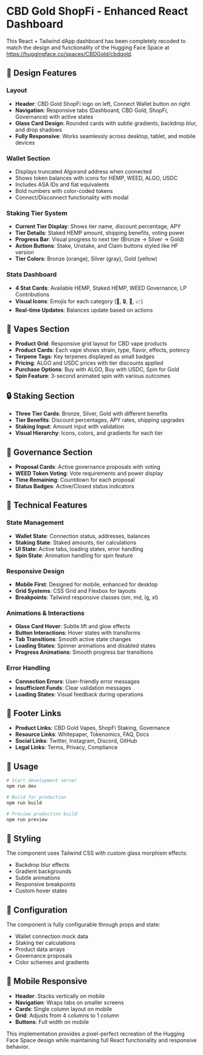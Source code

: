 # CBD Gold ShopFi - Enhanced React Dashboard

This React + Tailwind dApp dashboard has been completely recoded to match the design and functionality of the Hugging Face Space at https://huggingface.co/spaces/CBDGold/cbdgold.

## 🎨 Design Features

### Layout
- **Header**: CBD Gold ShopFi logo on left, Connect Wallet button on right
- **Navigation**: Responsive tabs (Dashboard, CBD Gold, ShopFi, Governance) with active states
- **Glass Card Design**: Rounded cards with subtle gradients, backdrop blur, and drop shadows
- **Fully Responsive**: Works seamlessly across desktop, tablet, and mobile devices

### Wallet Section
- Displays truncated Algorand address when connected
- Shows token balances with icons for HEMP, WEED, ALGO, USDC
- Includes ASA IDs and fiat equivalents
- Bold numbers with color-coded tokens
- Connect/Disconnect functionality with modal

### Staking Tier System
- **Current Tier Display**: Shows tier name, discount percentage, APY
- **Tier Details**: Staked HEMP amount, shipping benefits, voting power
- **Progress Bar**: Visual progress to next tier (Bronze → Silver → Gold)
- **Action Buttons**: Stake, Unstake, and Claim buttons styled like HF version
- **Tier Colors**: Bronze (orange), Silver (gray), Gold (yellow)

### Stats Dashboard
- **4 Stat Cards**: Available HEMP, Staked HEMP, WEED Governance, LP Contributions
- **Visual Icons**: Emojis for each category (🌿, 🔒, 👥, 📈)
- **Real-time Updates**: Balances update based on actions

## 🛒 Vapes Section
- **Product Grid**: Responsive grid layout for CBD vape products
- **Product Cards**: Each vape shows strain, type, flavor, effects, potency
- **Terpene Tags**: Key terpenes displayed as small badges
- **Pricing**: ALGO and USDC prices with tier discounts applied
- **Purchase Options**: Buy with ALGO, Buy with USDC, Spin for Gold
- **Spin Feature**: 3-second animated spin with various outcomes

## 🔒 Staking Section
- **Three Tier Cards**: Bronze, Silver, Gold with different benefits
- **Tier Benefits**: Discount percentages, APY rates, shipping upgrades
- **Staking Input**: Amount input with validation
- **Visual Hierarchy**: Icons, colors, and gradients for each tier

## 👥 Governance Section
- **Proposal Cards**: Active governance proposals with voting
- **WEED Token Voting**: Vote requirements and power display
- **Time Remaining**: Countdown for each proposal
- **Status Badges**: Active/Closed status indicators

## 🎯 Technical Features

### State Management
- **Wallet State**: Connection status, addresses, balances
- **Staking State**: Staked amounts, tier calculations
- **UI State**: Active tabs, loading states, error handling
- **Spin State**: Animation handling for spin feature

### Responsive Design
- **Mobile First**: Designed for mobile, enhanced for desktop
- **Grid Systems**: CSS Grid and Flexbox for layouts
- **Breakpoints**: Tailwind responsive classes (sm, md, lg, xl)

### Animations & Interactions
- **Glass Card Hover**: Subtle lift and glow effects
- **Button Interactions**: Hover states with transforms
- **Tab Transitions**: Smooth active state changes
- **Loading States**: Spinner animations and disabled states
- **Progress Animations**: Smooth progress bar transitions

### Error Handling
- **Connection Errors**: User-friendly error messages
- **Insufficient Funds**: Clear validation messages
- **Loading States**: Visual feedback during operations

## 🔗 Footer Links
- **Product Links**: CBD Gold Vapes, ShopFi Staking, Governance
- **Resource Links**: Whitepaper, Tokenomics, FAQ, Docs
- **Social Links**: Twitter, Instagram, Discord, GitHub
- **Legal Links**: Terms, Privacy, Compliance

## 🚀 Usage

```bash
# Start development server
npm run dev

# Build for production
npm run build

# Preview production build
npm run preview
```

## 🎨 Styling

The component uses Tailwind CSS with custom glass morphism effects:
- Backdrop blur effects
- Gradient backgrounds
- Subtle animations
- Responsive breakpoints
- Custom hover states

## 🔧 Configuration

The component is fully configurable through props and state:
- Wallet connection mock data
- Staking tier calculations
- Product data arrays
- Governance proposals
- Color schemes and gradients

## 📱 Mobile Responsive

- **Header**: Stacks vertically on mobile
- **Navigation**: Wraps tabs on smaller screens
- **Cards**: Single column layout on mobile
- **Grid**: Adjusts from 4 columns to 1 column
- **Buttons**: Full width on mobile

This implementation provides a pixel-perfect recreation of the Hugging Face Space design while maintaining full React functionality and responsive behavior.
